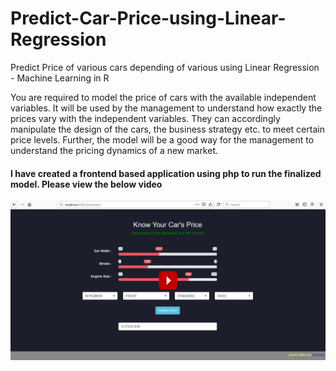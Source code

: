 # Predict-Car-Price-using-Linear-Regression
Predict Price of various cars depending of various using Linear Regression - Machine Learning in R

You are required to model the price of cars with the available independent variables. It will be used by the management to understand how exactly the prices vary with the independent variables. They can accordingly manipulate the design of the cars, the business strategy etc. to meet certain price levels. Further, the model will be a good way for the management to understand the pricing dynamics of a new market.

#### I have created a frontend based application using php to run the finalized model. Please view the below video

[![Watch the video](https://github.com/yatinkode/Predict-Car-Price-using-Linear-Regression/blob/main/images/image.png)](https://dms.licdn.com/playback/C5105AQHJv2DHuc9M5Q/cd832393b7694826be8f82b65e941084/feedshare-mp4_500-captions-thumbnails/1507940118923-hysdc8?e=1547056800&v=beta&t=arsyUiDoK_lqSX_OO1rr4ghYXB1ukUb7fLiSnbFusVg)
